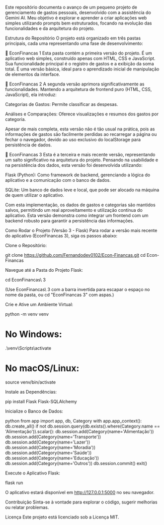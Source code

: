 Este repositório documenta o avanço de um pequeno projeto de gerenciamento de gastos pessoais, desenvolvido com a assistência do Gemini AI. Meu objetivo é explorar e aprender a criar aplicações web simples utilizando prompts bem estruturados, focando na evolução das funcionalidades e da arquitetura do projeto.

Estrutura do Repositório
O projeto está organizado em três pastas principais, cada uma representando uma fase de desenvolvimento:

📁 EconFinancas 1
Esta pasta contém a primeira versão do projeto. É um aplicativo web simples, construído apenas com HTML, CSS e JavaScript. Sua funcionalidade principal é o registro de gastos e a exibição da soma total. É uma versão básica, ideal para o aprendizado inicial de manipulação de elementos da interface.

📁 EconFinancas 2
A segunda versão aprimora significativamente as funcionalidades. Mantendo a arquitetura de frontend puro (HTML, CSS, JavaScript), ela introduz:

Categorias de Gastos: Permite classificar as despesas.

Análises e Comparações: Oferece visualizações e resumos dos gastos por categoria.

Apesar de mais completa, esta versão não é tão usual na prática, pois as informações de gastos são facilmente perdidas ao recarregar a página ou fechar o navegador, devido ao uso exclusivo do localStorage para persistência de dados.

📁 EconFinancas 3
Esta é a terceira e mais recente versão, representando um salto significativo na arquitetura do projeto. Pensando na usabilidade e na persistência dos dados, esta versão foi desenvolvida utilizando:

Flask (Python): Como framework de backend, gerenciando a lógica do aplicativo e a comunicação com o banco de dados.

SQLite: Um banco de dados leve e local, que pode ser alocado na máquina de quem utilizar o aplicativo.

Com esta implementação, os dados de gastos e categorias são mantidos salvos, permitindo um real aproveitamento e utilização contínua do aplicativo. Esta versão demonstra como integrar um frontend com um backend robusto para garantir a persistência das informações.

Como Rodar o Projeto (Versão 3 - Flask)
Para rodar a versão mais recente do aplicativo (EconFinancas 3), siga os passos abaixo:

Clone o Repositório:

git clone https://github.com/Fernandodev0102/Econ-Financas.git
cd Econ-Financas

Navegue até a Pasta do Projeto Flask:

cd EconFinancas\ 3

(Use EconFinancas\ 3 com a barra invertida para escapar o espaço no nome da pasta, ou cd "EconFinancas 3" com aspas.)

Crie e Ative um Ambiente Virtual:

python -m venv venv
# No Windows:
.\venv\Scripts\activate
# No macOS/Linux:
source venv/bin/activate

Instale as Dependências:

pip install Flask Flask-SQLAlchemy

Inicialize o Banco de Dados:

python
from app import app, db, Category
with app.app_context():
    db.create_all()
    if not db.session.query(db.exists().where(Category.name == 'Alimentação')).scalar():
        db.session.add(Category(name='Alimentação'))
        db.session.add(Category(name='Transporte'))
        db.session.add(Category(name='Lazer'))
        db.session.add(Category(name='Moradia'))
        db.session.add(Category(name='Saúde'))
        db.session.add(Category(name='Educação'))
        db.session.add(Category(name='Outros'))
        db.session.commit()
exit()

Execute o Aplicativo Flask:

flask run

O aplicativo estará disponível em http://127.0.0.1:5000 no seu navegador.

Contribuição
Sinta-se à vontade para explorar o código, sugerir melhorias ou relatar problemas.

Licença
Este projeto está licenciado sob a Licença MIT.
